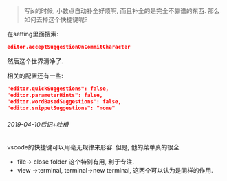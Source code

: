 > 写js的时候, 小数点自动补全好烦啊, 而且补全的是完全不靠谱的东西. 那么如何去掉这个快捷键呢?

在setting里面搜索: 

```json
editor.acceptSuggestionOnCommitCharacter
```

然后这个世界清净了.



相关的配置还有一些:

```json
"editor.quickSuggestions": false,
"editor.parameterHints": false,
"editor.wordBasedSuggestions": false,
"editor.snippetSuggestions": "none"
```



###### 2019-04-10后记+吐槽

vscode的快捷键可以用毫无规律来形容. 但是, 他的菜单真的很全

- file-> close folder 这个特别有用, 利于专注.
- view ->terminal,  terminal->new terminal, 这两个可以认为是同样的作用.